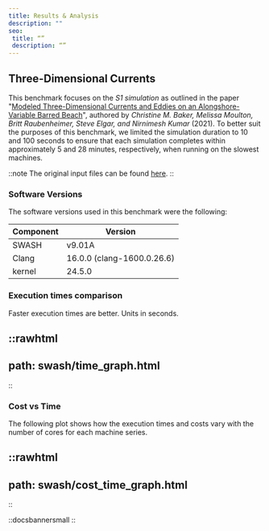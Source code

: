 ```yaml
---
title: Results & Analysis
description: ""
seo:
 title: “”
 description: “”
---
```


## Three-Dimensional Currents
This benchmark focuses on the _S1 simulation_ as outlined in the paper "[Modeled Three-Dimensional Currents and Eddies on an Alongshore-Variable Barred Beach](https://agupubs.onlinelibrary.wiley.com/doi/10.1029/2020JC016899)", authored by _Christine M. Baker, Melissa Moulton, Britt Raubenheimer, Steve Elgar, and Nirnimesh Kumar_ (2021). To better suit the purposes of this benchmark, we limited the simulation duration to 10 and 100 seconds to ensure that each simulation completes within approximately 5 and 28 minutes, respectively, when running on the slowest machines.


::note
The original input files can be found [here](https://zenodo.org/records/4091612).
::


### Software Versions
The software versions used in this benchmark were the following:

| Component              | Version                               |
|------------------------|---------------------------------------|
| SWASH                  | v9.01A                                |
| Clang                  | 16.0.0 (clang-1600.0.26.6)            |
| kernel                 | 24.5.0                                |


### Execution times comparison
Faster execution times are better. Units in seconds.

::rawhtml
---
path: swash/time_graph.html
---
::


### Cost vs Time
The following plot shows how the execution times and costs vary with the number of cores for each machine series.

::rawhtml
---
path: swash/cost_time_graph.html
---
::

::docsbannersmall
::
